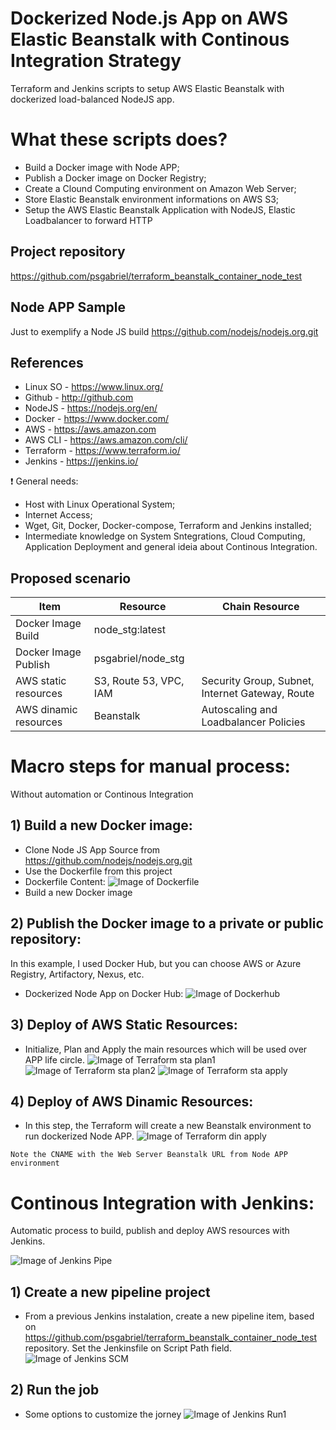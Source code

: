 # Dockerized Node.js App on AWS Elastic Beanstalk with Continous Integration Strategy

Terraform and Jenkins scripts to setup AWS Elastic Beanstalk with dockerized load-balanced NodeJS app.

# What these scripts does?
- Build a Docker image with Node APP;
- Publish a Docker image on Docker Registry;
- Create a Clound Computing environment on Amazon Web Server;
- Store Elastic Beanstalk environment informations on AWS S3; 
- Setup the AWS Elastic Beanstalk Application with NodeJS, Elastic Loadbalancer to forward HTTP

## Project repository
https://github.com/psgabriel/terraform_beanstalk_container_node_test

## Node APP Sample
Just to exemplify a Node JS build
https://github.com/nodejs/nodejs.org.git


## References
- Linux SO - https://www.linux.org/
- Github - http://github.com
- NodeJS - https://nodejs.org/en/
- Docker - https://www.docker.com/
- AWS - https://aws.amazon.com
- AWS CLI - https://aws.amazon.com/cli/
- Terraform - https://www.terraform.io/
- Jenkins - https://jenkins.io/

:exclamation: General needs:
- Host with Linux Operational System;
- Internet Access;
- Wget, Git, Docker, Docker-compose, Terraform and Jenkins installed;
- Intermediate knowledge on System Sntegrations, Cloud Computing, Application Deployment and general ideia about Continous Integration.

## Proposed scenario

| Item                    | Resource                | Chain Resource                                  |
|-------------------------|-------------------------|-------------------------------------------------|
| Docker Image Build      | node_stg:latest         |                                                 |
| Docker Image Publish    | psgabriel/node_stg      |                                                 |
| AWS static resources    | S3, Route 53, VPC, IAM  | Security Group, Subnet, Internet Gateway, Route |
| AWS dinamic resources   | Beanstalk               | Autoscaling and Loadbalancer Policies           |

# Macro steps for manual process:
Without automation or Continous Integration

## 1) Build a new Docker image:
- Clone Node JS App Source from https://github.com/nodejs/nodejs.org.git
- Use the Dockerfile from this project
- Dockerfile Content:
![Image of Dockerfile](images/docker_build.png)
- Build a new Docker image

## 2) Publish the Docker image to a private or public repository:
In this example, I used Docker Hub, but you can choose AWS or Azure Registry, Artifactory, Nexus, etc.
- Dockerized Node App on Docker Hub:
![Image of Dockerhub](images/docker_hub.png)

## 3) Deploy of AWS Static Resources:
- Initialize, Plan and Apply the main resources which will be used over APP life circle.
![Image of Terraform sta plan1](images/terraform_static_plan1.png)
![Image of Terraform sta plan2](images/terraform_static_plan2.png)
![Image of Terraform sta apply](images/terraform_static_apply.png)

## 4) Deploy of AWS Dinamic Resources:
- In this step, the Terraform will create a new Beanstalk environment to run dockerized Node APP.
![Image of Terraform din apply](images/terraform_dinamic_apply.png)
```
Note the CNAME with the Web Server Beanstalk URL from Node APP environment
```

# Continous Integration with Jenkins:
Automatic process to build, publish and deploy AWS resources with Jenkins.

![Image of Jenkins Pipe](images/pipeline.png)

## 1) Create a new pipeline project
- From a previous Jenkins instalation, create a new pipeline item, based on https://github.com/psgabriel/terraform_beanstalk_container_node_test repository. Set the Jenkinsfile on Script Path field.
![Image of Jenkins SCM](images/jenkins_pipeline_scm.png)

## 2) Run the job
- Some options to customize the jorney
![Image of Jenkins Run1](images/pipeline_run1.png)



